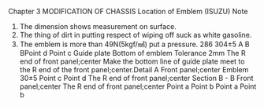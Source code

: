 Chapter 3
MODIFICATION OF CHASSIS
Location of Emblem (ISUZU)
Note
1. The dimension shows measurement on surface.
2. The thing of dirt in putting respect of wiping off suck as
white gasoline.
3. The emblem is more than 49N(5kgf/㎟) put a pressure.
286
304±5
A
B
BPoint d
Point c
Guide plate Bottom of emblem
Tolerance 2mm
The R end of
front panel;center
Make the bottom line of guide plate meet
to the R end of the front panel;center.Detail A
Front panel;center
Emblem
30±5
Point c
Point d
The R end of
front panel;center
Section B - B
Front panel;center
The R end of
front panel;center
Point a
Point b
Point a Point b